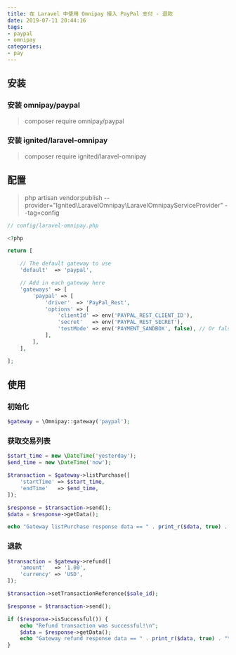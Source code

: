 ```yaml
---
title: 在 Laravel 中使用 Omnipay 接入 PayPal 支付 - 退款
date: 2019-07-11 20:44:16
tags:
- paypal
- omnipay
categories:
- pay
---
```


## 安装

### 安装 omnipay/paypal
> composer require omnipay/paypal

### 安装 ignited/laravel-omnipay
> composer require ignited/laravel-omnipay

## 配置

> php artisan vendor:publish --provider="Ignited\LaravelOmnipay\LaravelOmnipayServiceProvider" --tag=config

```php
// config/laravel-omnipay.php

<?php

return [

    // The default gateway to use
    'default'  => 'paypal',

    // Add in each gateway here
    'gateways' => [
        'paypal' => [
            'driver'  => 'PayPal_Rest',
            'options' => [
                'clientId' => env('PAYPAL_REST_CLIENT_ID'),
                'secret'   => env('PAYPAL_REST_SECRET'),
                'testMode' => env('PAYMENT_SANDBOX', false), // Or false when you are ready for live transactions
            ],
        ],
    ],

];
```
## 使用

### 初始化

```php
$gateway = \Omnipay::gateway('paypal');
```

### 获取交易列表

```php
$start_time = new \DateTime('yesterday');
$end_time = new \DateTime('now');

$transaction = $gateway->listPurchase([
    'startTime' => $start_time,
    'endTime'   => $end_time,
]);

$response = $transaction->send();
$data = $response->getData();

echo "Gateway listPurchase response data == " . print_r($data, true) . "\n";
```

### 退款

```php
$transaction = $gateway->refund([
    'amount'   => '1.00',
    'currency' => 'USD',
]);

$transaction->setTransactionReference($sale_id);

$response = $transaction->send();

if ($response->isSuccessful()) {
    echo "Refund transaction was successful!\n";
    $data = $response->getData();
    echo "Gateway refund response data == " . print_r($data, true) . "\n";
}
```


```php

```